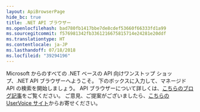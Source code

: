 ```yaml
---
layout: ApiBrowserPage
hide_bc: true
title: .NET API ブラウザー
ms.openlocfilehash: bad780fb1417bbe7de8cdef53660f66333fd1a99
ms.sourcegitcommit: f576981342fb3361216675815714e24281e20ddf
ms.translationtype: HT
ms.contentlocale: ja-JP
ms.lasthandoff: 07/18/2018
ms.locfileid: "39294196"
---
```

Microsoft からのすべての .NET ベースの API 向けワンストップ ショップ、.NET API ブラウザーへようこそ。 下のボックスに入力して、マネージド API の検索を開始しましょう。 API ブラウザーについて詳しくは、[こちらのブログ記事](https://aka.ms/apibrowser)をご覧ください。 ご意見、ご提案がございましたら、[こちらの UserVoice サイト](https://aka.ms/apibrowserfeedback)からお寄せください。